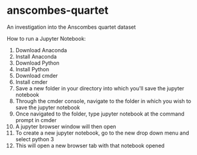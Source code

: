# anscombes-quartet
An investigation into the Anscombes quartet dataset

How to run a Jupyter Notebook:

1. Download Anaconda
2. Install Anaconda
3. Download Python
4. Install Python
5. Download cmder
6. Install cmder
7. Save a new folder in your directory into which you'll save the jupyter notebook
8. Through the cmder console, navigate to the folder in which you wish to save the jupyter notebook
9. Once navigated to the folder, type jupyter notebook at the command prompt in cmder
10. A jupyter browser window will then open
11. To create a new jupyter notebook, go to the new drop down menu and select python 3
12. This will open a new browser tab with that notebook opened


